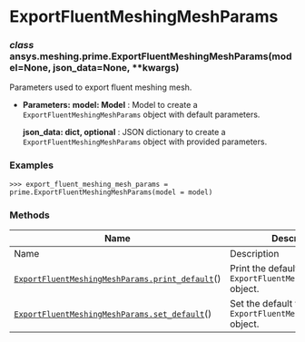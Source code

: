 # ExportFluentMeshingMeshParams

<a id="ansys.meshing.prime.ExportFluentMeshingMeshParams"></a>

### *class* ansys.meshing.prime.ExportFluentMeshingMeshParams(model=None, json_data=None, \*\*kwargs)

Parameters used to export fluent meshing mesh.

* **Parameters:**
  **model: Model**
  : Model to create a `ExportFluentMeshingMeshParams` object with default parameters.

  **json_data: dict, optional**
  : JSON dictionary to create a `ExportFluentMeshingMeshParams` object with provided parameters.

### Examples

```pycon
>>> export_fluent_meshing_mesh_params = prime.ExportFluentMeshingMeshParams(model = model)
```

<!-- !! processed by numpydoc !! -->

### Methods

| Name | Description |
|-----------------------------------------------------------------------------------------------------------------------------------------------------------------------------------------|-----------------------------------------------------------------------|
| Name | Description |
| [`ExportFluentMeshingMeshParams.print_default`](ansys.meshing.prime.ExportFluentMeshingMeshParams.print_default.md#ansys.meshing.prime.ExportFluentMeshingMeshParams.print_default)()   | Print the default values of `ExportFluentMeshingMeshParams` object.   |
| [`ExportFluentMeshingMeshParams.set_default`](ansys.meshing.prime.ExportFluentMeshingMeshParams.set_default.md#ansys.meshing.prime.ExportFluentMeshingMeshParams.set_default)()         | Set the default values of the `ExportFluentMeshingMeshParams` object. |
<!-- vale on -->